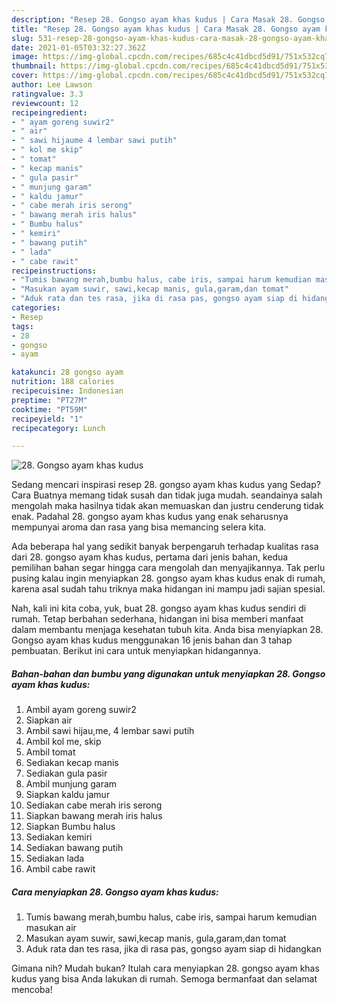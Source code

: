 ```yaml
---
description: "Resep 28. Gongso ayam khas kudus | Cara Masak 28. Gongso ayam khas kudus Yang Lezat"
title: "Resep 28. Gongso ayam khas kudus | Cara Masak 28. Gongso ayam khas kudus Yang Lezat"
slug: 531-resep-28-gongso-ayam-khas-kudus-cara-masak-28-gongso-ayam-khas-kudus-yang-lezat
date: 2021-01-05T03:32:27.362Z
image: https://img-global.cpcdn.com/recipes/685c4c41dbcd5d91/751x532cq70/28-gongso-ayam-khas-kudus-foto-resep-utama.jpg
thumbnail: https://img-global.cpcdn.com/recipes/685c4c41dbcd5d91/751x532cq70/28-gongso-ayam-khas-kudus-foto-resep-utama.jpg
cover: https://img-global.cpcdn.com/recipes/685c4c41dbcd5d91/751x532cq70/28-gongso-ayam-khas-kudus-foto-resep-utama.jpg
author: Lee Lawson
ratingvalue: 3.3
reviewcount: 12
recipeingredient:
- " ayam goreng suwir2"
- " air"
- " sawi hijaume 4 lembar sawi putih"
- " kol me skip"
- " tomat"
- " kecap manis"
- " gula pasir"
- " munjung garam"
- " kaldu jamur"
- " cabe merah iris serong"
- " bawang merah iris halus"
- " Bumbu halus"
- " kemiri"
- " bawang putih"
- " lada"
- " cabe rawit"
recipeinstructions:
- "Tumis bawang merah,bumbu halus, cabe iris, sampai harum kemudian masukan air"
- "Masukan ayam suwir, sawi,kecap manis, gula,garam,dan tomat"
- "Aduk rata dan tes rasa, jika di rasa pas, gongso ayam siap di hidangkan"
categories:
- Resep
tags:
- 28
- gongso
- ayam

katakunci: 28 gongso ayam 
nutrition: 188 calories
recipecuisine: Indonesian
preptime: "PT27M"
cooktime: "PT59M"
recipeyield: "1"
recipecategory: Lunch

---
```



![28. Gongso ayam khas kudus](https://img-global.cpcdn.com/recipes/685c4c41dbcd5d91/751x532cq70/28-gongso-ayam-khas-kudus-foto-resep-utama.jpg)

Sedang mencari inspirasi resep 28. gongso ayam khas kudus yang Sedap? Cara Buatnya memang tidak susah dan tidak juga mudah. seandainya salah mengolah maka hasilnya tidak akan memuaskan dan justru cenderung tidak enak. Padahal 28. gongso ayam khas kudus yang enak seharusnya mempunyai aroma dan rasa yang bisa memancing selera kita.



Ada beberapa hal yang sedikit banyak berpengaruh terhadap kualitas rasa dari 28. gongso ayam khas kudus, pertama dari jenis bahan, kedua pemilihan bahan segar hingga cara mengolah dan menyajikannya. Tak perlu pusing kalau ingin menyiapkan 28. gongso ayam khas kudus enak di rumah, karena asal sudah tahu triknya maka hidangan ini mampu jadi sajian spesial.


Nah, kali ini kita coba, yuk, buat 28. gongso ayam khas kudus sendiri di rumah. Tetap berbahan sederhana, hidangan ini bisa memberi manfaat dalam membantu menjaga kesehatan tubuh kita. Anda bisa menyiapkan 28. Gongso ayam khas kudus menggunakan 16 jenis bahan dan 3 tahap pembuatan. Berikut ini cara untuk menyiapkan hidangannya.

<!--inarticleads1-->

##### Bahan-bahan dan bumbu yang digunakan untuk menyiapkan 28. Gongso ayam khas kudus:

1. Ambil  ayam goreng suwir2
1. Siapkan  air
1. Ambil  sawi hijau,me, 4 lembar sawi putih
1. Ambil  kol me, skip
1. Ambil  tomat
1. Sediakan  kecap manis
1. Sediakan  gula pasir
1. Ambil  munjung garam
1. Siapkan  kaldu jamur
1. Sediakan  cabe merah iris serong
1. Siapkan  bawang merah iris halus
1. Siapkan  Bumbu halus
1. Sediakan  kemiri
1. Sediakan  bawang putih
1. Sediakan  lada
1. Ambil  cabe rawit




<!--inarticleads2-->

##### Cara menyiapkan 28. Gongso ayam khas kudus:

1. Tumis bawang merah,bumbu halus, cabe iris, sampai harum kemudian masukan air
1. Masukan ayam suwir, sawi,kecap manis, gula,garam,dan tomat
1. Aduk rata dan tes rasa, jika di rasa pas, gongso ayam siap di hidangkan




Gimana nih? Mudah bukan? Itulah cara menyiapkan 28. gongso ayam khas kudus yang bisa Anda lakukan di rumah. Semoga bermanfaat dan selamat mencoba!
